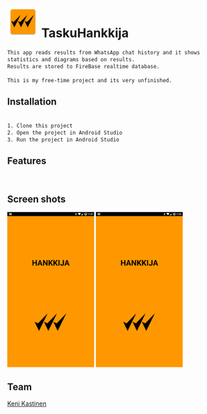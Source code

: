 
# ![AppIcon](https://github.com/KeniKastinen/Hankkija/blob/master/app/src/main/res/mipmap-hdpi/ic_launcher.png) TaskuHankkija
```
This app reads results from WhatsApp chat history and it shows statistics and diagrams based on results.
Results are stored to FireBase realtime database. 

This is my free-time project and its very unfinished.
``` 

## Installation
```

1. Clone this project
2. Open the project in Android Studio
3. Run the project in Android Studio
```

## Features

```


```

## Screen shots
<img src="https://github.com/KeniKastinen/Hankkija/blob/master/Screenshot_20170120-115329.png" width="200">
<img src="https://github.com/KeniKastinen/Hankkija/blob/master/Screenshot_20170120-115329.png" width="200">





## Team

[Keni Kastinen](https://github.com/KeniKastinen/)
